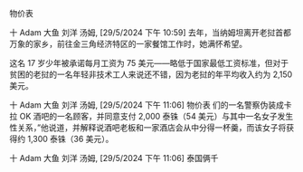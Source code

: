 物价表


十 Adam 大鱼 刘洋 汤姆, [29/5/2024 下午 10:59]
去年，当纳姆坦离开老挝首都万象的家乡，前往金三角经济特区的一家餐馆工作时，她满怀希望。

这名 17 岁少年被承诺每月工资为 75 美元——略低于国家最低工资标准，但对于贫困的老挝的一名年轻非技术工人来说还不错，因为老挝的年平均收入约为 2,150 美元。

十 Adam 大鱼 刘洋 汤姆, [29/5/2024 下午 11:06]
物价表  们的一名警察伪装成卡拉 OK 酒吧的一名顾客，并同意支付 2,000 泰铢（54 美元）与其中一名女子发生性关系，”他说道，并解释说酒吧老板和一家酒店会从中分得一杯羹，而该女子将获得约 1,300 泰铢（36 美元）。

十 Adam 大鱼 刘洋 汤姆, [29/5/2024 下午 11:06]
泰国俩千
